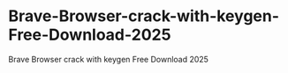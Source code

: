 # Brave-Browser-crack-with-keygen-Free-Download-2025
Brave Browser crack with keygen Free Download 2025
